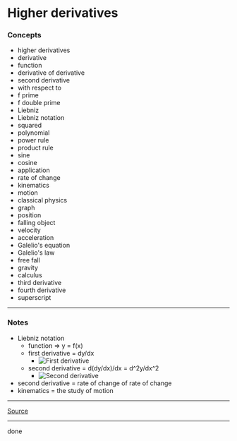 # Higher derivatives

### Concepts

- higher derivatives
- derivative
- function
- derivative of derivative
- second derivative
- with respect to
- f prime
- f double prime
- Liebniz
- Liebniz notation
- squared
- polynomial
- power rule
- product rule
- sine
- cosine
- application
- rate of change
- kinematics
- motion
- classical physics
- graph
- position
- falling object
- velocity
- acceleration
- Galelio's equation
- Galelio's law
- free fall
- gravity
- calculus
- third derivative
- fourth derivative
- superscript

---

### Notes

- Liebniz notation
    - function => y = f(x)
    - first derivative = dy/dx
        - ![First derivative](https://latex.codecogs.com/svg.image?\frac{\partial{y}}{\partial{x}})
    - second derivative = d(dy/dx)/dx = d^2y/dx^2
        - ![Second derivative](https://latex.codecogs.com/svg.image?\frac{\partial^2{y}}{\partial{x^2}})
- second derivative = rate of change of rate of change
- kinematics = the study of motion

---

[Source](https://youtu.be/zUDxgehxQqs)

---

done